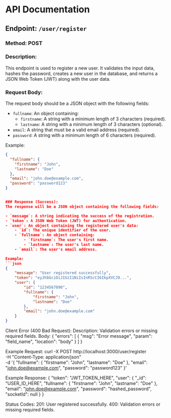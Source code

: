 # API Documentation

## Endpoint: `/user/register`

### Method: POST

### Description:
This endpoint is used to register a new user. It validates the input data, hashes the password, creates a new user in the database, and returns a JSON Web Token (JWT) along with the user data.

### Request Body:
The request body should be a JSON object with the following fields:

- `fullname`: An object containing:
  - `firstname`: A string with a minimum length of 3 characters (required).
  - `lastname`: A string with a minimum length of 3 characters (optional).
- `email`: A string that must be a valid email address (required).
- `password`: A string with a minimum length of 6 characters (required).

Example:
```json
{
  "fullname": {
    "firstname": "John",
    "lastname": "Doe"
  },
  "email": "john.doe@example.com",
  "password": "password123"
}


### Response (Success):
The response will be a JSON object containing the following fields:

- `message`: A string indicating the success of the registration.
- `token`: A JSON Web Token (JWT) for authentication.
- `user`: An object containing the registered user's data:
    - `id`: The unique identifier of the user.
    - `fullname`: An object containing:
        - `firstname`: The user's first name.
        - `lastname`: The user's last name.
    - `email`: The user's email address.

Example:
```json
{
    "message": "User registered successfully",
    "token": "eyJhbGciOiJIUzI1NiIsInR5cCI6IkpXVCJ9...",
    "user": {
        "id": "1234567890",
        "fullname": {
            "firstname": "John",
            "lastname": "Doe"
        },
        "email": "john.doe@example.com"
    }
}
```

Client Error (400 Bad Request):
Description: Validation errors or missing required fields.
Body:
{
  "errors": [
    {
      "msg": "Error message",
      "param": "field_name",
      "location": "body"
    }
  ]
}

Example Request:
curl -X POST http://localhost:3000/user/register \
-H "Content-Type: application/json" \
-d '{
  "fullname": {
    "firstname": "John",
    "lastname": "Doe"
  },
  "email": "john.doe@example.com",
  "password": "password123"
}'

Example Response:
{
  "token": "JWT_TOKEN_HERE",
  "user": {
    "_id": "USER_ID_HERE",
    "fullname": {
      "firstname": "John",
      "lastname": "Doe"
    },
    "email": "john.doe@example.com",
    "password": "hashed_password",
    "socketId": null
  }
}


Status Codes:
201: User registered successfully.
400: Validation errors or missing required fields.
